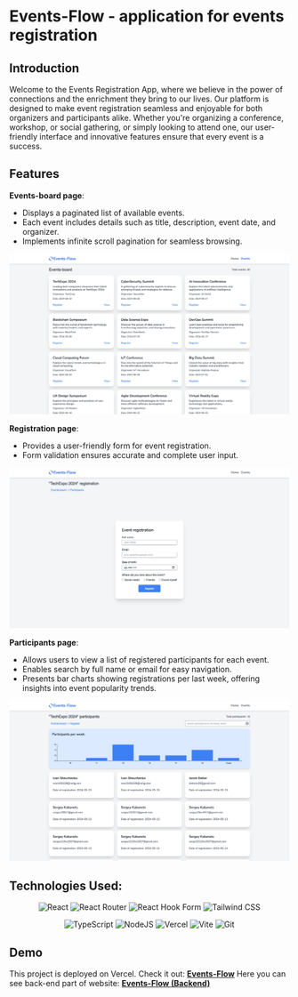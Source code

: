 # Events-Flow - application for events registration

## Introduction

Welcome to the Events Registration App, where we believe in the power of connections and the
enrichment they bring to our lives. Our platform is designed to make event registration seamless and
enjoyable for both organizers and participants alike. Whether you're organizing a conference,
workshop, or social gathering, or simply looking to attend one, our user-friendly interface and
innovative features ensure that every event is a success.

## Features

**Events-board page**:

- Displays a paginated list of available events.
- Each event includes details such as title, description, event date, and organizer.
- Implements infinite scroll pagination for seamless browsing.

![Events-board](./public/images/events-board.webp)

**Registration page**:

- Provides a user-friendly form for event registration.
- Form validation ensures accurate and complete user input.

![Registration](./public/images/registration.webp)

**Participants page**:

- Allows users to view a list of registered participants for each event.
- Enables search by full name or email for easy navigation.
- Presents bar charts showing registrations per last week, offering insights into event popularity
  trends.

![Participants](./public/images/participants.webp)

## Technologies Used:

<div align="center">

![React](https://img.shields.io/badge/react-%2320232a.svg?style=for-the-badge&logo=react&logoColor=%2361DAFB)
![React Router](https://img.shields.io/badge/React_Router-CA4245?style=for-the-badge&logo=react-router&logoColor=white)
![React Hook Form](https://img.shields.io/badge/React%20Hook%20Form-%23EC5990.svg?style=for-the-badge&logo=reacthookform&logoColor=white)
![Tailwind CSS](https://img.shields.io/badge/tailwindcss-%2338B2AC.svg?style=for-the-badge&logo=tailwind-css&logoColor=white)

![TypeScript](https://img.shields.io/badge/typescript-%23007ACC.svg?style=for-the-badge&logo=typescript&logoColor=white)
![NodeJS](https://img.shields.io/badge/node.js-6DA55F?style=for-the-badge&logo=node.js&logoColor=white)
![Vercel](https://img.shields.io/badge/vercel-%23000000.svg?style=for-the-badge&logo=vercel&logoColor=white)
![Vite](https://img.shields.io/badge/vite-%23646CFF.svg?style=for-the-badge&logo=vite&logoColor=white)
![Git](https://img.shields.io/badge/git-%23F05033.svg?style=for-the-badge&logo=git&logoColor=white)

</div>

## Demo

This project is deployed on Vercel. Check it out: [**Events-Flow**](https://events-flow.vercel.app/)
Here you can see back-end part of website:
[**Events-Flow (Backend)**](https://github.com/skabanets/Events-Flow-Back)
